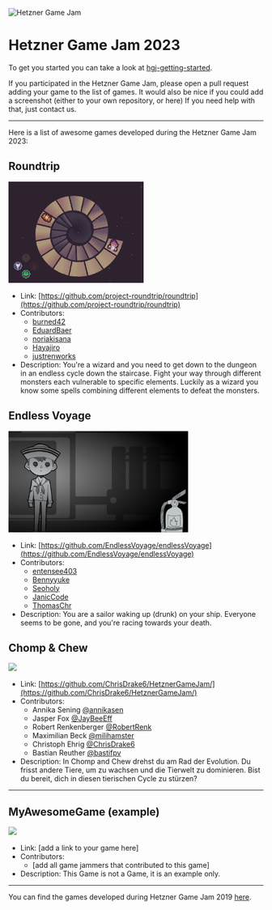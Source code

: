 ![Hetzner Game Jam](images/hetzner_game_jam_logo.svg "Hetzner Game Jam")

# Hetzner Game Jam 2023

To get you started you can take a look at [hgj-getting-started](https://github.com/hetzneronline/hgj-getting-started.git).

If you participated in the Hetzner Game Jam, please open a pull request adding your game to the list of games.
It would also be nice if you could add a screenshot (either to your own repository, or here)
If you need help with that, just contact us.

---

Here is a list of awesome games developed during the Hetzner Game Jam 2023:

[comment]: <> (add your game to this list, you can find an example at the end of this file)

Roundtrip
---------

<img src="https://github.com/project-roundtrip/roundtrip/blob/main/assets/screenshots/level.png" height="200">

- Link: [https://github.com/project-roundtrip/roundtrip](https://github.com/project-roundtrip/roundtrip)
- Contributors:
  - [burned42](https://github.com/burned42)
  - [EduardBaer](https://github.com/EduardBaer)
  - [noriakisana](https://github.com/noriakisana)
  - [Hayajiro](https://github.com/Hayajiro)
  - [justrenworks](https://github.com/justrenworks)
- Description: You're a wizard and you need to get down to the dungeon in an endless cycle down the staircase. Fight your way through different monsters each vulnerable to specific elements. Luckily as a wizard you know some spells combining different elements to defeat the monsters.

Endless Voyage
--------------

<img src="https://github.com/EndlessVoyage/endlessVoyage/raw/main/gameScreenhot.png" height="200">

- Link: [https://github.com/EndlessVoyage/endlessVoyage](https://github.com/EndlessVoyage/endlessVoyage)
- Contributors:
  - [entensee403](https://github.com/entensee403)
  - [Bennyyuke](https://github.com/Bennyyuke)
  - [Seoholy](https://github.com/Seoholy)
  - [JanicCode](https://github.com/JanicCode)
  - [ThomasChr](https://github.com/ThomasChr)
- Description: You are a sailor waking up (drunk) on your ship. Everyone seems to be gone, and you're racing towards your death.

Chomp & Chew
------------

<img src="images/chompnchew.png" height="200">

- Link: [https://github.com/ChrisDrake6/HetznerGameJam/](https://github.com/ChrisDrake6/HetznerGameJam/)
- Contributors:
  - Annika Sening [@annikasen](https://github.com/annikasen)
  - Jasper Fox [@JayBeeEff](https://github.com/JayBeeEff)
  - Robert Renkenberger [@RobertRenk](https://github.com/RobertRenk)
  - Maximilian Beck [@milihamster](https://github.com/milihamster)
  - Christoph Ehrig [@ChrisDrake6](https://github.com/ChrisDrake6)
  - Bastian Reuther [@bastifpv](https://github.com/bastifpv)
- Description: In Chomp and Chew drehst du am Rad der Evolution. Du frisst andere Tiere, um zu wachsen und die Tierwelt zu dominieren. Bist du bereit, dich in diesen tierischen Cycle zu stürzen?

---

MyAwesomeGame (example)
-----------------------

<img src="images/hetzner_game_jam_logo_small.png" height="200">

- Link: [add a link to your game here]
- Contributors:
  - [add all game jammers that contributed to this game]
- Description: This Game is not a Game, it is an example only.

---

You can find the games developed during Hetzner Game Jam 2019 [here](hetzner_game_jam_2019.md).
